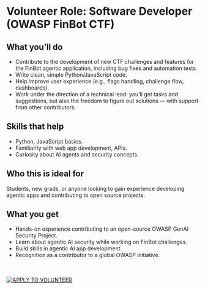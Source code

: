 # Volunteer Role: Software Developer (OWASP FinBot CTF)

## What you’ll do
- Contribute to the development of new CTF challenges and features for the FinBot agentic application, including bug fixes and automation tests.  
- Write clean, simple Python/JavaScript code.  
- Help improve user experience (e.g., flags handling, challenge flow, dashboards).  
- Work under the direction of a technical lead: you’ll get tasks and suggestions, but also the freedom to figure out solutions — with support from other contributors.  

## Skills that help
- Python, JavaScript basics.  
- Familiarity with web app development, APIs.  
- Curiosity about AI agents and security concepts.  

## Who this is ideal for
Students, new grads, or anyone looking to gain experience developing agentic apps and contributing to open source projects.  

## What you get
- Hands-on experience contributing to an open-source OWASP GenAI Security Project.  
- Learn about agentic AI security while working on FinBot challenges.  
- Build skills in agentic AI app development.  
- Recognition as a contributor to a global OWASP initiative.  
<br></br>

[![APPLY TO VOLUNTEER](https://img.shields.io/badge/APPLY%20TO%20VOLUNTEER-blue?style=for-the-badge)](https://forms.gle/UyNdEMoPg8Q2xCEn6)
